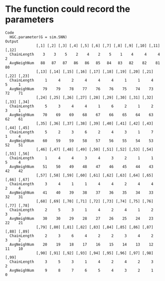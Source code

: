 # The function could record the parameters

    Code
      HGC.parameter(G = sim.SNN)
    Output
                  [,1] [,2] [,3] [,4] [,5] [,6] [,7] [,8] [,9] [,10] [,11] [,12]
      ChainLength    3    3    5    2    4    2    5    1    4     4     4     2
      AvgNeighNum   88   87   87   86   86   85   84   83   82    82    81    80
                  [,13] [,14] [,15] [,16] [,17] [,18] [,19] [,20] [,21] [,22] [,23]
      ChainLength     1     4     2     4     4     4     1     1     4     5     1
      AvgNeighNum    79    79    78    77    76    76    75    74    73    72    71
                  [,24] [,25] [,26] [,27] [,28] [,29] [,30] [,31] [,32] [,33] [,34]
      ChainLength     5     3     4     4     1     6     2     1     2     3     1
      AvgNeighNum    70    69    69    68    67    66    65    64    63    62    61
                  [,35] [,36] [,37] [,38] [,39] [,40] [,41] [,42] [,43] [,44] [,45]
      ChainLength     5     2     3     6     2     4     3     1     7     1     4
      AvgNeighNum    60    59    59    58    57    56    55    54    53    52    51
                  [,46] [,47] [,48] [,49] [,50] [,51] [,52] [,53] [,54] [,55] [,56]
      ChainLength     1     4     4     3     4     3     2     1     1     5     4
      AvgNeighNum    51    50    49    48    47    46    45    44    43    42    42
                  [,57] [,58] [,59] [,60] [,61] [,62] [,63] [,64] [,65] [,66] [,67]
      ChainLength     3     4     1     1     4     4     2     4     4     2     4
      AvgNeighNum    41    40    39    38    37    36    35    34    33    32    31
                  [,68] [,69] [,70] [,71] [,72] [,73] [,74] [,75] [,76] [,77] [,78]
      ChainLength     2     5     3     1     4     2     4     1     2     3     3
      AvgNeighNum    30    30    29    28    27    26    25    24    23    22    21
                  [,79] [,80] [,81] [,82] [,83] [,84] [,85] [,86] [,87] [,88] [,89]
      ChainLength     2     3     6     4     2     2     3     4     2     3     2
      AvgNeighNum    20    19    18    17    16    15    14    13    12    11    10
                  [,90] [,91] [,92] [,93] [,94] [,95] [,96] [,97] [,98] [,99]
      ChainLength     3     5     3     1     4     2     4     2     3     2
      AvgNeighNum     9     8     7     6     5     4     3     2     1     0

